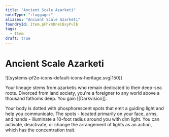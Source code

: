 ```yaml
---
title: "Ancient Scale Azarketi"
noteType: ":luggage:"
aliases: "Ancient Scale Azarketi"
foundryId: Item.pFhxmDneCBxyPulb
tags:
  - Item
draft: true
---
```


# Ancient Scale Azarketi
![[systems-pf2e-icons-default-icons-heritage.svg|150]]

Your lineage stems from azarketis who remain dedicated to their deep-sea roots. Divorced from land society, you're a foreigner to any world above a thousand fathoms deep. You gain [[Darkvision]].

Your body is dotted with phosphorescent spots that emit a guiding light and help you communicate. The spots - located primarily on your face, arms, and hands - illuminate a 10-foot radius around you with dim light. You can activate, deactivate, or change the arrangement of lights as an action, which has the concentration trait.
